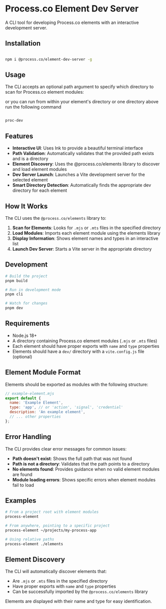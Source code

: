 # Process.co Element Dev Server

A CLI tool for developing Process.co elements with an interactive development server.

## Installation

```bash

npm i @process.co/element-dev-server -g

```

## Usage

The CLI accepts an optional path argument to specify which directory to scan for Process.co element modules:

or you can run from within your element's directory or one directory above run the following command

```bash

proc-dev

```


## Features

- **Interactive UI**: Uses Ink to provide a beautiful terminal interface
- **Path Validation**: Automatically validates that the provided path exists and is a directory
- **Element Discovery**: Uses the @process.co/elements library to discover and load element modules
- **Dev Server Launch**: Launches a Vite development server for the selected element
- **Smart Directory Detection**: Automatically finds the appropriate dev directory for each element

## How It Works

The CLI uses the `@process.co/elements` library to:

1. **Scan for Elements**: Looks for `.mjs` or `.mts` files in the specified directory
2. **Load Modules**: Imports each element module using the elements library
3. **Display Information**: Shows element names and types in an interactive list
4. **Launch Dev Server**: Starts a Vite server in the appropriate directory

## Development

```bash
# Build the project
pnpm build

# Run in development mode
pnpm cli

# Watch for changes
pnpm dev
```

## Requirements

- Node.js 18+
- A directory containing Process.co element modules (`.mjs` or `.mts` files)
- Each element should have proper exports with `name` and `type` properties
- Elements should have a `dev/` directory with a `vite.config.js` file (optional)

## Element Module Format

Elements should be exported as modules with the following structure:

```javascript
// example-element.mjs
export default {
  name: 'Example Element',
  type: 'app', // or 'action', 'signal', 'credential'
  description: 'An example element',
  // ... other properties
};
```

## Error Handling

The CLI provides clear error messages for common issues:

- **Path doesn't exist**: Shows the full path that was not found
- **Path is not a directory**: Validates that the path points to a directory
- **No elements found**: Provides guidance when no valid element modules are found
- **Module loading errors**: Shows specific errors when element modules fail to load

## Examples

```bash
# From a project root with element modules
process-element

# From anywhere, pointing to a specific project
process-element ~/projects/my-process-app

# Using relative paths
process-element ./elements
```

## Element Discovery

The CLI will automatically discover elements that:

- Are `.mjs` or `.mts` files in the specified directory
- Have proper exports with `name` and `type` properties
- Can be successfully imported by the `@process.co/elements` library

Elements are displayed with their name and type for easy identification. 